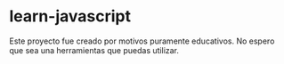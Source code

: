 # learn-javascript
Este proyecto fue creado por motivos puramente educativos. No espero que sea una herramientas que puedas utilizar. 
